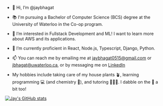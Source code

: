 - 👋 Hi, I’m @jaybhagat
- 📚 I'm pursuing a Bachelor of Computer Science (BCS) degree at the University of Waterloo in the Co-op program.
- 👀 I’m interested in Fullstack Development and ML! I want to learn more about AWS and its applications.
- 🌱 I’m currently proficient in React, Node.js, Typescript, Django, Python.
- 📫 You can reach me by emailing me at jaybhagat0515@gmail.com or jbhagat@uwaterloo.ca, or by messaging me on [LinkedIn](https://www.linkedin.com/in/jay-bhagat-575117194/)

- My hobbies include taking care of my house plants 🪴, learning programming 💻 (and chemistry 🧪), and tutoring 🧑🏽‍🏫. I dabble on the 🎹 a bit too!

[![Jay's GitHub stats](https://github-readme-stats.vercel.app/api?username=jaybhagat)](https://github.com/anuraghazra/github-readme-stats)

<!---
jaybhagat/jaybhagat is a ✨ special ✨ repository because its `README.md` (this file) appears on your GitHub profile.
You can click the Preview link to take a look at your changes.
--->

